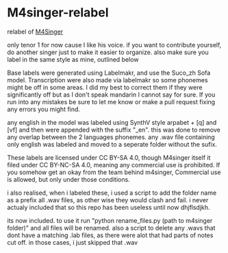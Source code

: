 # M4singer-relabel
relabel of [M4Singer](https://github.com/M4Singer/M4Singer/tree/master)


only tenor 1 for now cause I like his voice. if you want to contribute yourself, do another singer just to make it easier to organize. also make sure you label in the same style as mine, outlined below


Base labels were generated using Labelmakr, and use the Suco_zh Sofa model. Transcription were also made via labelmakr so some phonemes might be off in some areas. I did my best to correct them if they were significantly off but as I don't speak mandarin I cannot say for sure. If you run into any mistakes be sure to let me know or make a pull request fixing any errors you might find.

any english in the model was labeled using SynthV style arpabet + [q] and [vf] and then were appended with the suffix "_en". this was done to remove any overlap between the 2 languages phonemes. any .wav file containing only english was labeled and moved to a seperate folder without the sufix.


 These labels are licensed under CC BY-SA 4.0, though M4singer itself it filed under CC BY-NC-SA 4.0, meaning any commercial use is prohibited. If you somehow get an okay from the team behind m4singer, Commercial use is allowed, but only under those conditions.


i also realised, when i labeled these, i used a script to add the folder name as a prefix all .wav files, as other wise they would clash and fail. i never actualy included that so this repo has been useless until now dhjflsdjkh.

its now included. to use it run "python rename_files.py (path to m4singer folder)" and all files will be renamed.
also a script to delete any .wavs that dont have a matching .lab files, as there were alot that had parts of notes cut off. in those cases, i just skipped that .wav
